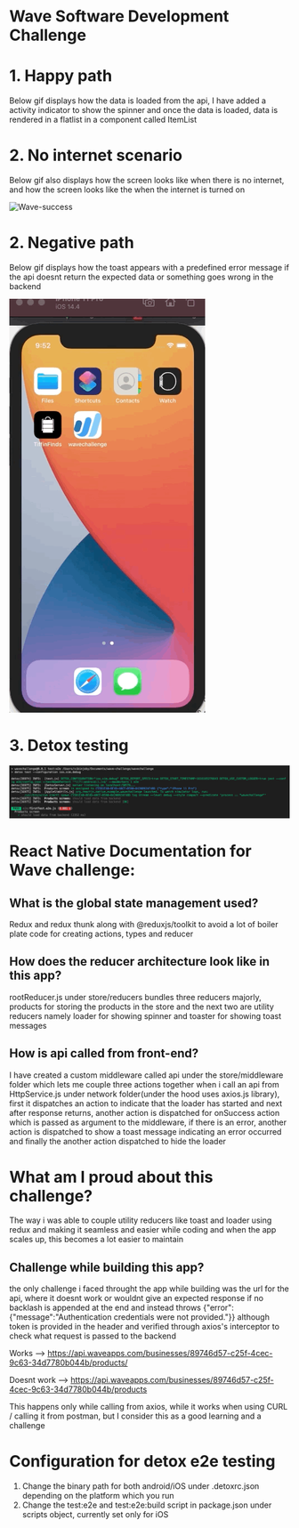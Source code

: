 # Wave Software Development Challenge

# 1. Happy path
Below gif displays how the data is loaded from the api, I have added a activity indicator to show the spinner and once the data is loaded, data is rendered in a flatlist in a component called ItemList
# 2. No internet scenario
Below gif also displays how the screen looks like when there is no internet, and how the screen looks like the when the internet is turned on

![Wave-success](wave-success.gif)

# 2. Negative path
Below gif displays how the toast appears with a predefined error message if the api doesnt return the expected data or something goes wrong in the backend


![Wave-error](wave-error.gif)

# 3. Detox testing
![detox-test](detox-test.png)

# React Native Documentation for Wave challenge:

## What is the global state management used?
Redux and redux thunk along with @reduxjs/toolkit to avoid a lot of boiler plate code for creating actions, types and reducer

## How does the reducer architecture look like in this app?
rootReducer.js under store/reducers bundles three reducers majorly, products for storing the products in the store and the next two are utility reducers namely loader for showing spinner and toaster for showing toast messages

## How is api called from front-end?
I have created a custom middleware called api under the store/middleware folder which lets me couple three actions together when i call an api from HttpService.js under network folder(under the hood uses axios.js library), first it dispatches an action to indicate that the loader has started and next after response returns, another action is dispatched for onSuccess action which is passed as argument to the middleware, if there is an error, another action is dispatched to show a toast message indicating an error occurred and finally the another action dispatched to hide the loader

# What am I proud about this challenge?
The way i was able to couple utility reducers like toast and loader using redux and making it seamless and easier while coding and when the app scales up, this becomes a lot easier to maintain

## Challenge while building this app?
the only challenge i faced throught the app while building was the url for the api, where it doesnt work or wouldnt give an expected response if no backlash is appended at the end and instead throws {"error":{"message":"Authentication credentials were not provided."}} although token is provided in the header and verified through axios's interceptor to check what request is passed to the backend

Works --> https://api.waveapps.com/businesses/89746d57-c25f-4cec-9c63-34d7780b044b/products/

Doesnt work --> https://api.waveapps.com/businesses/89746d57-c25f-4cec-9c63-34d7780b044b/products

This happens only while calling from axios, while it works when using CURL / calling it from postman, but I consider this as a good learning and a challenge

# Configuration for detox e2e testing
1. Change the binary path for both android/iOS under .detoxrc.json depending on the platform which you run
2. Change the test:e2e and test:e2e:build script in package.json under scripts object, currently set only for iOS
